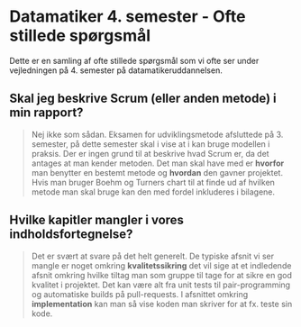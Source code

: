 # Datamatiker 4. semester - Ofte stillede spørgsmål
Dette er en samling af ofte stillede spørgsmål som vi ofte ser under vejledningen på 4. semester på datamatikeruddannelsen.

## Skal jeg beskrive Scrum (eller anden metode) i min rapport?

> Nej ikke som sådan. Eksamen for udviklingsmetode afsluttede på 3. semester, på dette semester skal i vise at i kan bruge modellen i praksis. Der er ingen grund til at beskrive hvad Scrum er, da det antages at man kender metoden. Det man skal have med er **hvorfor** man benytter en bestemt metode og **hvordan** den gavner projektet. Hvis man bruger Boehm og Turners chart til at finde ud af hvilken metode man skal bruge kan den med fordel inkluderes i bilagene.

## Hvilke kapitler mangler i vores indholdsfortegnelse?
> Det er svært at svare på det helt generelt. De typiske afsnit vi ser mangle er noget omkring **kvalitetssikring** det vil sige at et indledende afsnit omkring hvilke tiltag man som gruppe til tage for at sikre en god kvalitet i projektet. Det kan være alt fra unit tests til pair-programming og automatiske builds på pull-requests. I afsnittet omkring **implementation** kan man så vise koden man skriver for at fx. teste sin kode.
